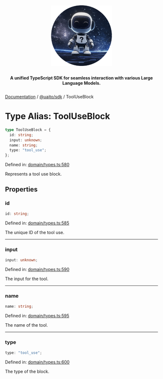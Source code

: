 <div style="display:flex; flex-direction:column; align-items:center;">
<p align="center">
  <img src="../UAITO.png" alt="UAITO Logo" width="200"/>
</p>

<p align="center">
  <strong>A unified TypeScript SDK for seamless interaction with various Large Language Models.</strong>
</p>
</div>

[Documentation](README.md) / [@uaito/sdk](@uaito.sdk.md) / ToolUseBlock

# Type Alias: ToolUseBlock

```ts
type ToolUseBlock = {
  id: string;
  input: unknown;
  name: string;
  type: "tool_use";
};
```

Defined in: [domain/types.ts:580](https://github.com/elribonazo/uaito/blob/870f2f65de42d3455a95b7b9a6d0b1b49e6b01cd/packages/sdk/src/domain/types.ts#L580)

Represents a tool use block.

## Properties

### id

```ts
id: string;
```

Defined in: [domain/types.ts:585](https://github.com/elribonazo/uaito/blob/870f2f65de42d3455a95b7b9a6d0b1b49e6b01cd/packages/sdk/src/domain/types.ts#L585)

The unique ID of the tool use.

***

### input

```ts
input: unknown;
```

Defined in: [domain/types.ts:590](https://github.com/elribonazo/uaito/blob/870f2f65de42d3455a95b7b9a6d0b1b49e6b01cd/packages/sdk/src/domain/types.ts#L590)

The input for the tool.

***

### name

```ts
name: string;
```

Defined in: [domain/types.ts:595](https://github.com/elribonazo/uaito/blob/870f2f65de42d3455a95b7b9a6d0b1b49e6b01cd/packages/sdk/src/domain/types.ts#L595)

The name of the tool.

***

### type

```ts
type: "tool_use";
```

Defined in: [domain/types.ts:600](https://github.com/elribonazo/uaito/blob/870f2f65de42d3455a95b7b9a6d0b1b49e6b01cd/packages/sdk/src/domain/types.ts#L600)

The type of the block.
